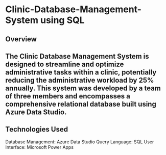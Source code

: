 # Clinic-Database-Management-System using SQL

## Overview
## The Clinic Database Management System is designed to streamline and optimize administrative tasks within a clinic, potentially reducing the administrative workload by 25% annually. This system was developed by a team of three members and encompasses a comprehensive relational database built using Azure Data Studio.

## Technologies Used
Database Management: Azure Data Studio
Query Language: SQL
User Interface: Microsoft Power Apps
